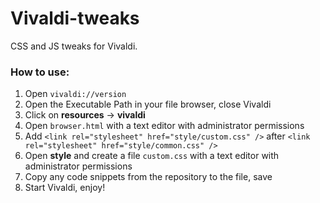 # Vivaldi-tweaks

CSS and JS tweaks for Vivaldi.

### How to use:

1. Open `vivaldi://version`
2. Open the Executable Path in your file browser, close Vivaldi
3. Click on **resources** -> **vivaldi**
4. Open `browser.html` with a text editor with administrator permissions
5. Add `<link rel="stylesheet" href="style/custom.css" />` after `<link rel="stylesheet" href="style/common.css" />`
6. Open **style** and create a file `custom.css` with a text editor with administrator permissions
7. Copy any code snippets from the repository to the file, save
7. Start Vivaldi, enjoy!
